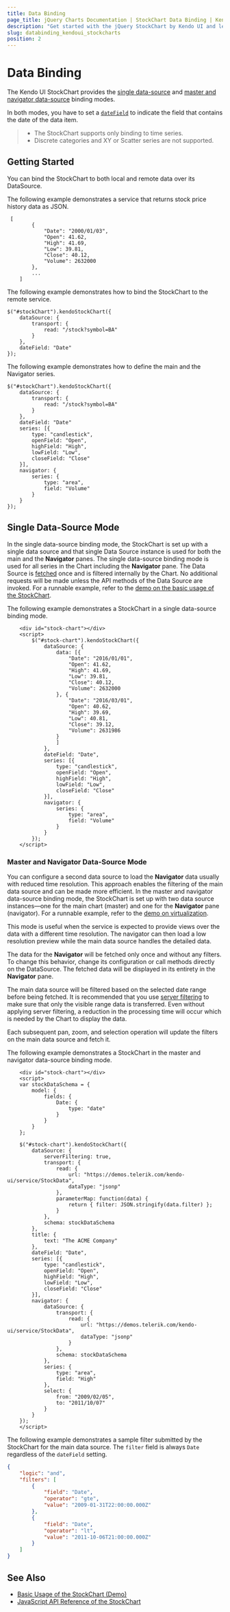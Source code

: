 ```yaml
---
title: Data Binding
page_title: jQuery Charts Documentation | StockChart Data Binding | Kendo UI
description: "Get started with the jQuery StockChart by Kendo UI and learn how to bind it to data."
slug: databinding_kendoui_stockcharts
position: 2
---
```


# Data Binding

The Kendo UI StockChart provides the [single data-source](#single-data-source-mode) and [master and navigator data-source](#master-and-navigator-data-source-mode) binding modes.

In both modes, you have to set a [`dateField`](/api/javascript/dataviz/ui/stock-chart/configuration/datefield) to indicate the field that contains the date of the data item.

> * The StockChart supports only binding to time series.
> * Discrete categories and XY or Scatter series are not supported.

## Getting Started

You can bind the StockChart to both local and remote data over its DataSource. 

The following example demonstrates a service that returns stock price history data as JSON.

 	 [
    		{
        		"Date": "2000/01/03",
        		"Open": 41.62,
        		"High": 41.69,
        		"Low": 39.81,
        		"Close": 40.12,
    			"Volume": 2632000
    		},
			...
		]

The following example demonstrates how to bind the StockChart to the remote service.

    $("#stockChart").kendoStockChart({
		dataSource: {
			transport: {
				read: "/stock?symbol=BA"
   			}
		},
		dateField: "Date"
    });

The following example demonstrates how to define the main and the Navigator series.

    $("#stockChart").kendoStockChart({
		dataSource: {
			transport: {
				read: "/stock?symbol=BA"
   			}
		},
		dateField: "Date"
		series: [{
    		type: "candlestick",
    		openField: "Open",
    		highField: "High",
    		lowField: "Low",
    		closeField: "Close"
		}],
		navigator: {
	    	series: {
     	   		type: "area",
     	   		field: "Volume"
			}
		}
    });

## Single Data-Source Mode

In the single data-source binding mode, the StockChart is set up with a single data source and that single Data Source instance is used for both the main and the **Navigator** panes. The single data-source binding mode is used for all series in the Chart including the **Navigator** pane. The Data Source is [fetched](/api/javascript/data/datasource/methods/fetch) once and is filtered internally by the Chart. No additional requests will be made unless the API methods of the Data Source are invoked. For a runnable example, refer to the [demo on the basic usage of the StockChart](http://demos.telerik.com/kendo-ui/financial/virtualization).

The following example demonstrates a StockChart in a single data-source binding mode.

```dojo
    <div id="stock-chart"></div>
    <script>
        $("#stock-chart").kendoStockChart({
            dataSource: {
                data: [{
                    "Date": "2016/01/01",
                    "Open": 41.62,
                    "High": 41.69,
                    "Low": 39.81,
                    "Close": 40.12,
                    "Volume": 2632000
                }, {
                    "Date": "2016/03/01",
                    "Open": 40.62,
                    "High": 39.69,
                    "Low": 40.81,
                    "Close": 39.12,
                    "Volume": 2631986
                }
                ]
            },
            dateField: "Date",
            series: [{
                type: "candlestick",
                openField: "Open",
                highField: "High",
                lowField: "Low",
                closeField: "Close"
            }],
            navigator: {
                series: {
                    type: "area",
                    field: "Volume"
                }
            }
        });
    </script>
```

### Master and Navigator Data-Source Mode

You can configure a second data source to load the **Navigator** data usually with reduced time resolution. This approach enables the filtering of the main data source and can be made more efficient. In the master and navigator data-source binding mode, the StockChart is set up with two data source instances&mdash;one for the main chart (master) and one for the **Navigator** pane (navigator). For a runnable example, refer to the [demo on virtualization](http://demos.telerik.com/kendo-ui/financial/virtualization).

This mode is useful when the service is expected to provide views over the data with a different time resolution. The navigator can then load a low resolution preview while the main data source handles the detailed data.

The data for the **Navigator** will be fetched only once and without any filters. To change this behavior, change its configuration or call methods directly on the DataSource. The fetched data will be displayed in its entirety in the **Navigator** pane.

The main data source will be filtered based on the selected date range before being fetched. It is recommended that you use [server filtering](/api/javascript/data/datasource/configuration/serverfiltering) to make sure that only the visible range data is transferred. Even without applying server filtering, a reduction in the processing time will occur which is needed by the Chart to display the data.

Each subsequent pan, zoom, and selection operation will update the filters on the main data source and fetch it.

The following example demonstrates a StockChart in the master and navigator data-source binding mode.

```dojo
    <div id="stock-chart"></div>
    <script>
    var stockDataSchema = {
        model: {
            fields: {
                Date: {
                    type: "date"
                }
            }
        }
    };

    $("#stock-chart").kendoStockChart({
        dataSource: {
            serverFiltering: true,
            transport: {
                read: {
                    url: "https://demos.telerik.com/kendo-ui/service/StockData",
                    dataType: "jsonp"
                },
                parameterMap: function(data) {
                    return { filter: JSON.stringify(data.filter) };
                }
            },
            schema: stockDataSchema
        },
        title: {
            text: "The ACME Company"
        },
        dateField: "Date",
        series: [{
            type: "candlestick",
            openField: "Open",
            highField: "High",
            lowField: "Low",
            closeField: "Close"
        }],
        navigator: {
            dataSource: {
                transport: {
                    read: {
                        url: "https://demos.telerik.com/kendo-ui/service/StockData",
                        dataType: "jsonp"
                    }
                },
                schema: stockDataSchema
            },
            series: {
                type: "area",
                field: "High"
            },
            select: {
                from: "2009/02/05",
                to: "2011/10/07"
            }
        }
    });
    </script>
```

The following example demonstrates a sample filter submitted by the StockChart for the main data source. The `filter` field is always `Date` regardless of the `dateField` setting.

```json
{
    "logic": "and",
    "filters": [
        {
            "field": "Date",
            "operator": "gte",
            "value": "2009-01-31T22:00:00.000Z"
        },
        {
            "field": "Date",
            "operator": "lt",
            "value": "2011-10-06T21:00:00.000Z"
        }
    ]
}
```

## See Also

* [Basic Usage of the StockChart (Demo)](http://demos.telerik.com/kendo-ui/financial/index)
* [JavaScript API Reference of the StockChart](/api/javascript/dataviz/ui/stock-chart)
